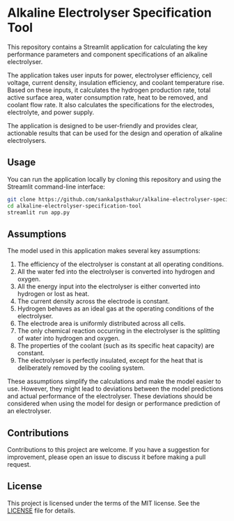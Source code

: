 # Alkaline Electrolyser Specification Tool

This repository contains a Streamlit application for calculating the key performance parameters and component specifications of an alkaline electrolyser. 

The application takes user inputs for power, electrolyser efficiency, cell voltage, current density, insulation efficiency, and coolant temperature rise. Based on these inputs, it calculates the hydrogen production rate, total active surface area, water consumption rate, heat to be removed, and coolant flow rate. It also calculates the specifications for the electrodes, electrolyte, and power supply.

The application is designed to be user-friendly and provides clear, actionable results that can be used for the design and operation of alkaline electrolysers.

## Usage

You can run the application locally by cloning this repository and using the Streamlit command-line interface:

```bash
git clone https://github.com/sankalpsthakur/alkaline-electrolyser-specification-tool.git
cd alkaline-electrolyser-specification-tool
streamlit run app.py
```

## Assumptions

The model used in this application makes several key assumptions:

1. The efficiency of the electrolyser is constant at all operating conditions.
2. All the water fed into the electrolyser is converted into hydrogen and oxygen.
3. All the energy input into the electrolyser is either converted into hydrogen or lost as heat.
4. The current density across the electrode is constant.
5. Hydrogen behaves as an ideal gas at the operating conditions of the electrolyser.
6. The electrode area is uniformly distributed across all cells.
7. The only chemical reaction occurring in the electrolyser is the splitting of water into hydrogen and oxygen.
8. The properties of the coolant (such as its specific heat capacity) are constant.
9. The electrolyser is perfectly insulated, except for the heat that is deliberately removed by the cooling system.

These assumptions simplify the calculations and make the model easier to use. However, they might lead to deviations between the model predictions and actual performance of the electrolyser. These deviations should be considered when using the model for design or performance prediction of an electrolyser.

## Contributions

Contributions to this project are welcome. If you have a suggestion for improvement, please open an issue to discuss it before making a pull request.

## License

This project is licensed under the terms of the MIT license. See the [LICENSE](LICENSE) file for details.
